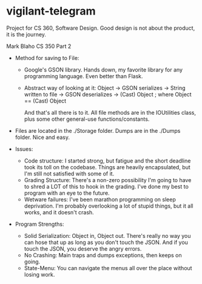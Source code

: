 # vigilant-telegram
Project for CS 360, Software Design. Good design is not about the product, it is the journey.

Mark Blaho
CS 350 Part 2

 - Method for saving to File: 

	 - Google's GSON library. Hands down, my favorite library for any programming language. Even better than Flask.

	 - Abstract way of looking at it: 
		Object -> GSON serializes -> String written to file -> GSON deserializes -> (Cast) Object  ; where Object == (Cast) Object

		And that's all there is to it. All file methods are in the IOUtilities class, plus some other general-use functions/constants. 



 - Files are located in the ./Storage folder. Dumps are in the ./Dumps folder. Nice and easy.



 - Issues:
	- Code structure: I started strong, but fatigue and the short deadline took its toll on the codebase. Things are heavily encapsulated, but I'm still not satisfied with some of it.
	- Grading Structure: There's a non-zero possibility I'm going to have to shred a LOT of this to hook in the grading. I've done my best to program with an eye to the future. 
	- Wetware failures: I've been marathon programming on sleep deprivation. I'm probably overlooking a lot of stupid things, but it all works, and it doesn't crash.



 - Program Strengths:
	- Solid Serialization: Object in, Object out. There's really no way you can hose that up as long as you don't touch the JSON. And if you touch the JSON, you deserve the angry errors.
	- No Crashing: Main traps and dumps exceptions, then keeps on going.
	- State-Menu: You can navigate the menus all over the place without losing work.
